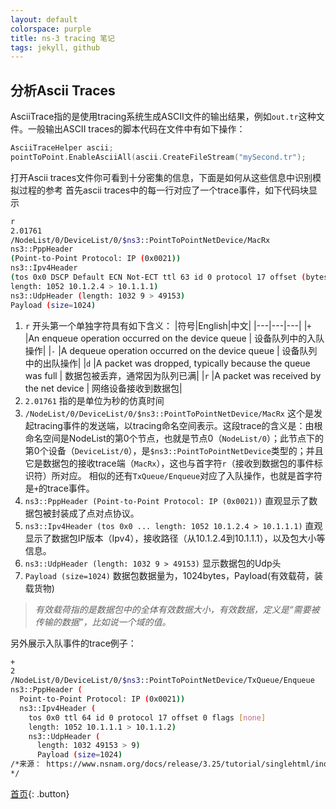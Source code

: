```yaml
---
layout: default
colorspace: purple
title: ns-3 tracing 笔记
tags: jekyll, github
---
```


## 分析Ascii Traces

AsciiTrace指的是使用tracing系统生成ASCII文件的输出结果，例如`out.tr`这种文件。一般输出ASCII traces的脚本代码在文件中有如下操作：

```cpp
AsciiTraceHelper ascii;
pointToPoint.EnableAsciiAll(ascii.CreateFileStream("mySecond.tr");
```
打开Ascii traces文件你可看到十分密集的信息，下面是如何从这些信息中识别模拟过程的参考
首先ascii traces中的每一行对应了一个trace事件，如下代码块显示

```bash
r
2.01761
/NodeList/0/DeviceList/0/$ns3::PointToPointNetDevice/MacRx 
ns3::PppHeader 
(Point-to-Point Protocol: IP (0x0021))
ns3::Ipv4Header
(tos 0x0 DSCP Default ECN Not-ECT ttl 63 id 0 protocol 17 offset (bytes) 0 flags [none] 
length: 1052 10.1.2.4 > 10.1.1.1)
ns3::UdpHeader (length: 1032 9 > 49153)
Payload (size=1024)
```

1. `r` 开头第一个单独字符具有如下含义：
|符号|English|中文|
|---|---|---|
|`+`   |An enqueue operation occurred on the device queue | 设备队列中的入队操作|
|`-`   |A dequeue operation occurred on the device queue | 设备队列中的出队操作|
|`d`   |A packet was dropped, typically because the queue was full | 数据包被丢弃，通常因为队列已满|
|`r`   |A packet was received by the net device | 网络设备接收到数据包|
2. `2.01761` 指的是单位为秒的仿真时间
3. `/NodeList/0/DeviceList/0/$ns3::PointToPointNetDevice/MacRx` 这个是发起tracing事件的发送端，以tracing命名空间表示。这段trace的含义是：由根命名空间是NodeList的第0个节点，也就是节点0（`NodeList/0`）；此节点下的第0个设备（`DeviceList/0`），是`$ns3::PointToPointNetDevice`类型的；并且它是数据包的接收trace端（`MacRx`），这也与首字符`r`（接收到数据包的事件标识符）所对应。
相似的还有`TxQueue/Enqueue`对应了入队操作，也就是首字符是`+`的trace事件。
4. `ns3::PppHeader (Point-to-Point Protocol: IP (0x0021))` 直观显示了数据包被封装成了点对点协议。
5. `ns3::Ipv4Header (tos 0x0 ... length: 1052 10.1.2.4 > 10.1.1.1)` 直观显示了数据包IP版本（Ipv4），接收路径（从10.1.2.4到10.1.1.1），以及包大小等信息。
6. `ns3::UdpHeader (length: 1032 9 > 49153)` 显示数据包的Udp头
7. `Payload (size=1024)` 数据包数据量为，1024bytes，Payload(有效载荷，装载货物)

> *有效载荷指的是数据包中的全体有效数据大小，有效数据，定义是“需要被传输的数据”，比如说一个域的值。*

另外展示入队事件的trace例子：

```bash
+
2
/NodeList/0/DeviceList/0/$ns3::PointToPointNetDevice/TxQueue/Enqueue
ns3::PppHeader (
  Point-to-Point Protocol: IP (0x0021))
  ns3::Ipv4Header (
    tos 0x0 ttl 64 id 0 protocol 17 offset 0 flags [none]
    length: 1052 10.1.1.1 > 10.1.1.2)
    ns3::UdpHeader (
      length: 1032 49153 > 9)
      Payload (size=1024)
/*来源： https://www.nsnam.org/docs/release/3.25/tutorial/singlehtml/index.html
*/
```

[首页](../){: .button}